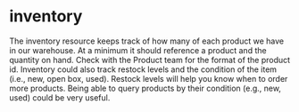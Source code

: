 # inventory
The inventory resource keeps track of how many of each product we have in our warehouse. At a minimum it should reference a product and the quantity on hand. Check with the Product team for the format of the product id. Inventory could also track restock levels and the condition of the item (i.e., new, open box, used). Restock levels will help you know when to order more products. Being able to query products by their condition (e.g., new, used) could be very useful.
